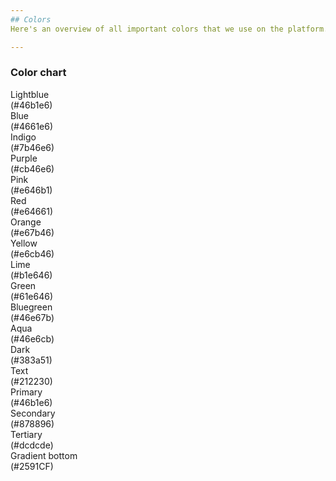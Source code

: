 ```yaml
---
## Colors
Here's an overview of all important colors that we use on the platform.

---
```

### Color chart

<div class="layout">
	<div class="layout__item 1/4">
		<div class="color_swatch background-base-lightblue">
			Lightblue <br/> (#46b1e6)
		</div>
	</div><!--
	--><div class="layout__item 1/4">
		<div class="color_swatch background-base-blue">
			Blue <br/> (#4661e6)
		</div>
	</div><!--
	--><div class="layout__item 1/4">
		<div class="color_swatch background-base-indigo">
			Indigo <br/> (#7b46e6)
		</div>
	</div><!--
	--><div class="layout__item 1/4">
		<div class="color_swatch background-base-purple">
			Purple <br/> (#cb46e6)
		</div>
	</div><!--
	--><div class="layout__item 1/4">
		<div class="color_swatch background-base-pink">
			Pink <br/> (#e646b1)
		</div>
	</div><!--
	--><div class="layout__item 1/4">
		<div class="color_swatch background-base-red">
			Red <br/> (#e64661)
		</div>
	</div><!--
	--><div class="layout__item 1/4">
		<div class="color_swatch background-base-orange">
			Orange <br/> (#e67b46)
		</div>
	</div><!--
	--><div class="layout__item 1/4">
		<div class="color_swatch background-base-yellow">
			Yellow <br/> (#e6cb46)
		</div>
	</div><!--
	--><div class="layout__item 1/4">
		<div class="color_swatch background-base-lime">
			Lime <br/> (#b1e646)
		</div>
	</div><!--
	--><div class="layout__item 1/4">
		<div class="color_swatch background-base-green">
			Green <br/> (#61e646)
		</div>
	</div><!--
	--><div class="layout__item 1/4">
		<div class="color_swatch background-base-bluegreen">
			Bluegreen <br/> (#46e67b)
		</div>
	</div><!--
	--><div class="layout__item 1/4">
		<div class="color_swatch background-base-aqua">
			Aqua <br/> (#46e6cb)
		</div>
	</div><!--
	--><div class="layout__item 1/4">
		<div class="color_swatch background-base-lightblue--dark">
			Dark <br/> (#383a51)
		</div>
	</div><!--
	--><div class="layout__item 1/4">
		<div class="color_swatch background-base-text">
			Text <br/> (#212230)
		</div>
	</div><!--
	--><div class="layout__item 1/4">
		<div class="color_swatch background-base-primary">
			Primary <br/> (#46b1e6)
		</div>
	</div><!--
	--><div class="layout__item 1/4">
		<div class="color_swatch background-base-secondary">
			Secondary <br/> (#878896)
		</div>
	</div><!--
	--><div class="layout__item 1/4">
		<div class="color_swatch background-base-tertiary">
			Tertiary <br/> (#dcdcde)
		</div>
	</div><!--
	--><div class="layout__item 1/4">
		<div class="color_swatch background-base-lightblue2">
			Gradient bottom <br/> (#2591CF)
		</div>
	</div>
</div>